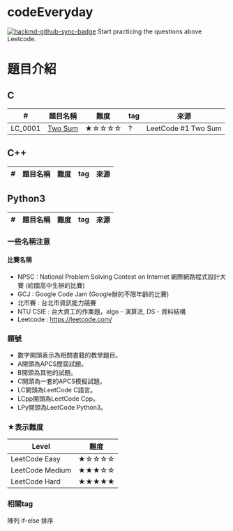 codeEveryday
===


[![hackmd-github-sync-badge](https://hackmd.io/WFU-r6SxTt6DdP--PKu2NQ/badge)](https://hackmd.io/WFU-r6SxTt6DdP--PKu2NQ)
Start practicing the questions above Leetcode.

題目介紹
===

C
---
|#|題目名稱|難度|tag|來源|
|-|-|-|-|-|
|LC_0001|[Two Sum](/Uqrjz9dfSB-O4nfIt4HxGA)|★☆☆☆☆|?|LeetCode #1 Two Sum|

C++
---
|#|題目名稱|難度|tag|來源|
|-|-|-|-|-|

Python3
---
|#|題目名稱|難度|tag|來源|
|-|-|-|-|-|

### 一些名稱注意
#### 比賽名稱
* NPSC : National Problem Solving Contest on Internet 網際網路程式設計大賽 (給國高中生辦的比賽)
* GCJ : Google Code Jam (Google辦的不限年齡的比賽)
* 北市賽 : 台北市資訊能力競賽
* NTU CSIE : 台大資工的作業題，algo - 演算法, DS - 資料結構
* Leetcode : https://leetcode.com/

### 題號
* 數字開頭表示為相關書籍的教學題目。
* A開頭為APCS歷屆試題。
* B開頭為其他的試題。
* C開頭為一套的APCS模擬試題。
* LC開頭為LeetCode C語言。
* LCpp開頭為LeetCode Cpp。
* LPy開頭為LeetCode Python3。

### ★表示難度


|Level|難度|
|-|-|
|LeetCode Easy| ★☆☆☆☆|
|LeetCode Medium|★★★☆☆|
|LeetCode Hard|★★★★★|

### 相關tag
陣列
if-else
排序

